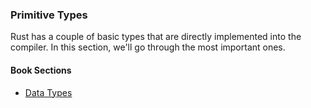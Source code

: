 ### Primitive Types

Rust has a couple of basic types that are directly implemented into the
compiler. In this section, we'll go through the most important ones.

#### Book Sections

- [Data Types](https://doc.rust-lang.org/stable/book/ch03-02-data-types.html)

